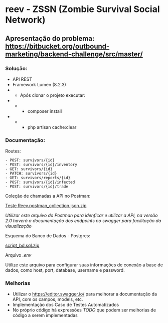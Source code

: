 # reev - ZSSN (Zombie Survival Social Network)

## Apresentação do problema: https://bitbucket.org/outbound-marketing/backend-challenge/src/master/

### Solução:
* API REST
* Framework Lumen (8.2.3)
* * Após clonar o projeto executar:
* * * composer install
* * * php artisan cache:clear


### Documentação:
Routes:
```
- POST: survivors/{id}
- POST: survivors/{id}/inventory
- GET: survivors/{id}
- PATCH: survivors/{id}
- GET: survivors/reports/{id}
- POST: survivors/{id}/infected
- POST: survivors/{id}/trade
```

Coleção de chamadas a API no Postman:

[Teste Reev.postman_collection.json.zip](https://github.com/guiimarques18/reev/files/6365452/Teste.Reev.postman_collection.json.zip)

*Utilizar este arquivo do Postman para idenficar e utilizar a API, na versão 2.0 haverá a documentação dos endpoints no swagger para facilitação da visualização*


Esquema do Banco de Dados - Postgres:

[script_bd.sql.zip](https://github.com/guiimarques18/reev/files/6367099/script_bd.sql.zip)

Arquivo *.env*

Utilize este arquivo para configurar suas informações de conexão a base de dados, como host, port, database, username e password.

### Melhorias
* Utilizar o https://editor.swagger.io/ para melhorar a documentação da API, com os campos, models, etc.
* Implementação dos Caso de Testes Automatizados
* No próprio código há expressões *TODO* que podem ser melhorias de código a serem implementadas

